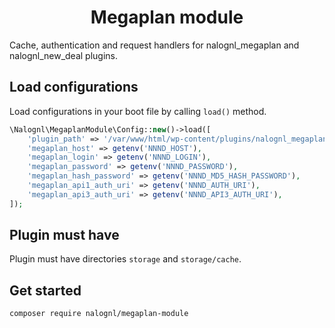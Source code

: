 <h1 align="center">Megaplan module</h1>

Cache, authentication and request handlers for nalognl_megaplan and nalognl_new_deal plugins.

## Load configurations

Load configurations in your boot file by calling `load()` method.

```php
\Nalognl\MegaplanModule\Config::new()->load([
    'plugin_path' => '/var/www/html/wp-content/plugins/nalognl_megaplan',
    'megaplan_host' => getenv('NNND_HOST'),
    'megaplan_login' => getenv('NNND_LOGIN'),
    'megaplan_password' => getenv('NNND_PASSWORD'),
    'megaplan_hash_password' => getenv('NNND_MD5_HASH_PASSWORD'),
    'megaplan_api1_auth_uri' => getenv('NNND_AUTH_URI'),
    'megaplan_api3_auth_uri' => getenv('NNND_API3_AUTH_URI'),
]);
```

## Plugin must have

Plugin must have directories `storage` and `storage/cache`.

## Get started

```bash
composer require nalognl/megaplan-module
```